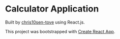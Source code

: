 # Calculator Application
Built by [chris10sen-tove](https://github.com/chris10sen-tove) using React.js.

This project was bootstrapped with [Create React App](https://github.com/facebook/create-react-app).